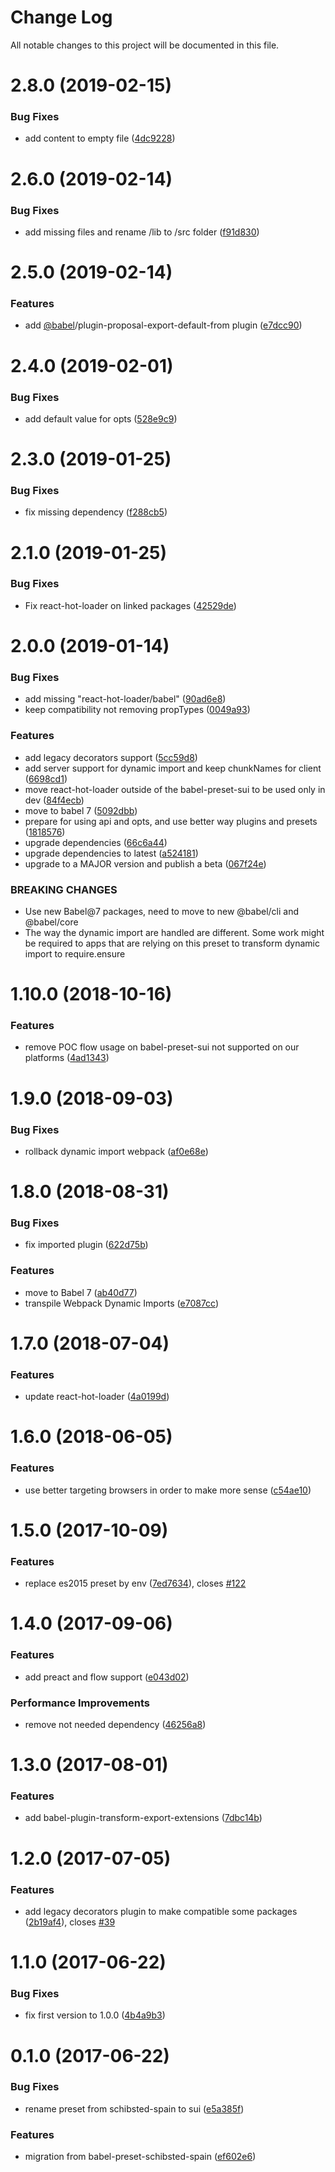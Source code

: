 # Change Log

All notable changes to this project will be documented in this file.

<a name="2.8.0"></a>
# 2.8.0 (2019-02-15)


### Bug Fixes

* add content to empty file ([4dc9228](https://github.com/SUI-Components/sui/commit/4dc9228))



<a name="2.6.0"></a>
# 2.6.0 (2019-02-14)


### Bug Fixes

* add missing files and rename /lib to /src folder ([f91d830](https://github.com/SUI-Components/sui/commit/f91d830))



<a name="2.5.0"></a>
# 2.5.0 (2019-02-14)


### Features

* add [@babel](https://github.com/babel)/plugin-proposal-export-default-from plugin ([e7dcc90](https://github.com/SUI-Components/sui/commit/e7dcc90))



<a name="2.4.0"></a>
# 2.4.0 (2019-02-01)


### Bug Fixes

* add default value for opts ([528e9c9](https://github.com/SUI-Components/sui/commit/528e9c9))



<a name="2.3.0"></a>
# 2.3.0 (2019-01-25)


### Bug Fixes

* fix missing dependency ([f288cb5](https://github.com/SUI-Components/sui/commit/f288cb5))



<a name="2.1.0"></a>
# 2.1.0 (2019-01-25)


### Bug Fixes

* Fix react-hot-loader on linked packages ([42529de](https://github.com/SUI-Components/sui/commit/42529de))



<a name="2.0.0"></a>
# 2.0.0 (2019-01-14)


### Bug Fixes

* add missing "react-hot-loader/babel" ([90ad6e8](https://github.com/SUI-Components/sui/commit/90ad6e8))
* keep compatibility not removing propTypes ([0049a93](https://github.com/SUI-Components/sui/commit/0049a93))


### Features

* add legacy decorators support ([5cc59d8](https://github.com/SUI-Components/sui/commit/5cc59d8))
* add server support for dynamic import and keep chunkNames for client ([6698cd1](https://github.com/SUI-Components/sui/commit/6698cd1))
* move react-hot-loader outside of the babel-preset-sui to be used only in dev ([84f4ecb](https://github.com/SUI-Components/sui/commit/84f4ecb))
* move to babel 7 ([5092dbb](https://github.com/SUI-Components/sui/commit/5092dbb))
* prepare for using api and opts, and use better way plugins and presets ([1818576](https://github.com/SUI-Components/sui/commit/1818576))
* upgrade dependencies ([66c6a44](https://github.com/SUI-Components/sui/commit/66c6a44))
* upgrade dependencies to latest ([a524181](https://github.com/SUI-Components/sui/commit/a524181))
* upgrade to a MAJOR version and publish a beta ([067f24e](https://github.com/SUI-Components/sui/commit/067f24e))


### BREAKING CHANGES

* Use new Babel@7 packages, need to move to new @babel/cli and @babel/core
* The way the dynamic import are handled are different. Some work might be required to apps that are
relying on this preset to transform dynamic import to require.ensure



<a name="1.10.0"></a>
# 1.10.0 (2018-10-16)


### Features

* remove POC flow usage on babel-preset-sui not supported on our platforms ([4ad1343](https://github.com/SUI-Components/sui/commit/4ad1343))



<a name="1.9.0"></a>
# 1.9.0 (2018-09-03)


### Bug Fixes

* rollback dynamic import webpack ([af0e68e](https://github.com/SUI-Components/sui/commit/af0e68e))



<a name="1.8.0"></a>
# 1.8.0 (2018-08-31)


### Bug Fixes

* fix imported plugin ([622d75b](https://github.com/SUI-Components/sui/commit/622d75b))


### Features

* move to Babel 7 ([ab40d77](https://github.com/SUI-Components/sui/commit/ab40d77))
* transpile Webpack Dynamic Imports ([e7087cc](https://github.com/SUI-Components/sui/commit/e7087cc))



<a name="1.7.0"></a>
# 1.7.0 (2018-07-04)


### Features

* update react-hot-loader ([4a0199d](https://github.com/SUI-Components/sui/commit/4a0199d))



<a name="1.6.0"></a>
# 1.6.0 (2018-06-05)


### Features

* use better targeting browsers in order to make more sense ([c54ae10](https://github.com/SUI-Components/sui/commit/c54ae10))



<a name="1.5.0"></a>
# 1.5.0 (2017-10-09)


### Features

* replace es2015 preset by env ([7ed7634](https://github.com/SUI-Components/sui/commit/7ed7634)), closes [#122](https://github.com/SUI-Components/sui/issues/122)



<a name="1.4.0"></a>
# 1.4.0 (2017-09-06)


### Features

* add preact and flow support ([e043d02](https://github.com/SUI-Components/sui/commit/e043d02))


### Performance Improvements

* remove not needed dependency ([46256a8](https://github.com/SUI-Components/sui/commit/46256a8))



<a name="1.3.0"></a>
# 1.3.0 (2017-08-01)


### Features

* add babel-plugin-transform-export-extensions ([7dbc14b](https://github.com/SUI-Components/sui/commit/7dbc14b))



<a name="1.2.0"></a>
# 1.2.0 (2017-07-05)


### Features

* add legacy decorators plugin to make compatible some packages ([2b19af4](https://github.com/SUI-Components/sui/commit/2b19af4)), closes [#39](https://github.com/SUI-Components/sui/issues/39)



<a name="1.1.0"></a>
# 1.1.0 (2017-06-22)


### Bug Fixes

* fix first version to 1.0.0 ([4b4a9b3](https://github.com/SUI-Components/sui/commit/4b4a9b3))



<a name="0.1.0"></a>
# 0.1.0 (2017-06-22)


### Bug Fixes

* rename preset from schibsted-spain to sui ([e5a385f](https://github.com/SUI-Components/sui/commit/e5a385f))


### Features

* migration from babel-preset-schibsted-spain ([ef602e6](https://github.com/SUI-Components/sui/commit/ef602e6))



